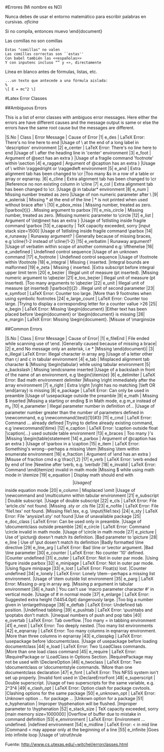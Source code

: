 #Errores (Mi nombre es NO)  
  
Nunca debes de usar el entorno matemático para escribir palabras en cursivas. $oficina$  
  
Si no compila, entonces muevo \end{document}  
  
Las comillas no son comillas  
```
Estas "comillas" no valen
Las comillas correctas son ``estas''
Con babel también las <<españolas>>
Y con inputenc incluso “” y «», directamente
```
  
Línea en blanco antes de fórmulas, listas, etc.  
```
...un texto que antecede a una fórmula aislada:
%
\[ E = mc^2 \]
```  

#Latex Error Classes

##Ambiguous Errors

This is a list of error classes with ambiguos error messages. Here either the errors are have different causes and the message output is same or else the errors have the same root cause but the messages are different.
   
|S.No | 	Class 	| Error Message 	| Cause of Error
|1| 	e_des 	|  LaTeX Error: There's no line here to end 	|Usage of \\ at the end of a long label in 'description' environment
|2| 	e_center 	|  LaTeX Error: There's no line here to end 	|Usage  of \\ after the heading line in 'center' environment
|3| 	e_foot 	 |  Argument of \@sect has an extra } 	|Usage  of a fragile command 'footnote' within \section
|4| 	e_ragged 	 |  Argument of \@caption has an extra } 	|Usage    of \\ within \raggedright or \raggedleft environment
|5| 	e_and 	 |  Extra alignment tab has been changed to \cr 	|Too  many &s in a row of a table or array or eqnarray.
|6| 	e_cline 	 |  Extra alignment tab has been changed to \cr 	|Reference  no non existing column in \cline
|7| 	e_col 	 |  Extra alignment tab has been changed to \cr. 	|Usage  @ in tabular* environment
|8| 	e_num 	 |  Missing number treated as zero 	|Usage  of non numeric parameter after \\
|9| 	e_asterisk |	Missing * at the end of the line |	* is not printed when used without brace after \\
|10| 	e_pbox_miss 	 |  Missing number, treated as zero. 	|\parbox[t]{} ..Missing argument to parbox
|11| 	e_mis_circle 	 |  Missing number, treated as zero. 	|Missing  numeric parameter to \circle
|12| 	e_list 	 |  Argument of \lst@next has an extra } 	|Usage  of 1stlisting inside fragile command \parbox
|13| 	e_capacity 	 |  TeX capacity exceeded, sorry [input stack size=1500] 	|Usage  of 1stlisting inside fragile command \parbox
|14| 	e_runaway |	Runaway argument? |	Generally because of missing braces, e.g \cline{1-2 instead of \cline{1-2}
|15| 	e_verbatim |	Runaway argument? 	|Usage  of verbatim within scope of another command e.g: \ifthenelse
|16| 	e_undefined 	|  Undefined control sequence 	|Usage  of an unknown command
|17| 	e_footnote 	|  Undefined control sequence 	|Usage  of \footnote within \footnote
|18| 	e_integral 	 |  Missing { inserted. 	|Integral bounds are malformed
|19| 	e_zeta 	 |  Missing { inserted. 	|Extra subscript before integral upper limit term
|20| 	e_bezier 	 |  Illegal unit of measure (pt inserted). 	|Missing  numeric argument to \qbezier
|21| 	e_too_bezier 	 |  Illegal unit of measure (pt inserted). 	|Too  many arguments to \qbezier
|22| 	e_unit 	 |  Illegal unit of measure (pt inserted) 	|\parbox[t]{2} ..Illegal unit of second parameter
|23| 	e_symfoot 	 |  LaTeX Error: Counter too large. 	|More than 9 footnotes when using symbolic footnotes
|24| 	e_large_count 	 |  LaTeX Error: Counter too large. 	|Trying to display a corresponding letter for a counter vallue >26
|25| 	e_begin 	|  LaTeX Error: Missing \begin{document} 	|Either text has been placed before \begin{document} or \begin{document} is missing
|26| 	e_margin 	 |  LaTeX Error: Missing \begin{document}. 	|Misuse of \marginsize

  
##Common Errors  
  

|S.No 	| Class 	| Error Message 	| Cause of Error|
|1| 	e_fileEnd 	|  File ended while scanning use of \end. 	|Generally caused because of missing a brace|
|2| 	e_end 	No message only an asterisk, i.e * 	|Missing  \end{document}|
|3| 	e_illegal 	LaTeX Error: Illegal character in array arg 	|Usage  of a letter other than r,l and c in tabular environment
|4| 	e_tab 	|  Misplaced alignment tab character & 	|Missing  \begin{tabular} while using tabular environment
|5| 	e_backslash 	|  Missing \endcsname inserted 	|Usage  of a backslash in front of the name of an environment, e.g \begin{\itemize}
|6| 	e_delimiter 	|  LaTeX Error: Bad math environment delimiter 	|Missing  \right immediately after the array environment
|7| 	e_right 	|  Extra \right 	|\right has no matching |\left OR \end{array} is missing
|8| 	e_package 	|  LaTeX Error: Can only be used in preamble 	|Usage  of \usepackage outside the preamble
|9| 	e_math 	|  Missing $ inserted 	|Missing  a starting or ending $ in Math mode, e.g m_e instead of $m_e$
|10| 	e_parameter 	|  Illegal parameter number in definition of... 	|Usage  of parameter number greater than the number of parameters defined in \newcommand, e.g \newcommand{\test}[1]{#3}
|11| 	e_cmd 	|  LaTeX Error: Command ... already defined 	|Trying to define already existing command, e.g \newcommand{\time}
|12| 	e_caption 	 |  LaTeX Error: \caption outside float 	|\caption{...} used outside table environment
|13| 	e_braces 	 |  Too many }'s 	|Missing  \begin{table}statement
|14| 	e_parbox 	 |  Argument of \@caption has an extra } 	|Usage  of \parbox in a \caption
|15| 	e_item 	 |  LaTeX Error: Something's wrong--perhaps a missing \item 	|Missing  \item within enumerate environment
|16| 	e_fraction 	 |  Argument of \end has an extra } 	|Misuse of fraction cmd e.g \frac{1,2}
|17| 	e_verb 	 |  LaTeX Error: \verb ended by end of line 	|Newline after \verb, e.g. \verb*dir*
|18| 	e_invalid 	 |  LaTeX Error: Command \end{itemize} invalid in math mode 	|Missing  $ while using math mode in \itemize
|19| 	e_equation 	 |  Display math should end with $$ 	|Usage  of $$ inside equation mode
|20| 	e_column 	 |  Misplaced \omit 	|Usage  of \newcommand and \multicolumn within tabular environment
|21| 	e_subscript 	 |  Double subscript. 	|Usage  of double subscript
|22| 	e_cls 	 |  LaTeX Error: File 'artcle.cls' not found. 	|Missing  .sty or .cls file
|23| 	e_nofile 	 |  LaTeX Error: File 'file1.tex' not found. 	|Missing  file1.tex, e.g. \input{file1.tex}
|24| 	e_sty 	 |  LaTeX Error: File 'anysize1.sty' not found 	|Use of unavailable package
|25| 	e_doc_class 	 |  LaTeX Error: Can be used only in preamble. 	|Usage  of \documentclass outside preamble
|26| 	e_circle 	 |  LaTeX Error: Command \circle invalid in math mode. 	|Usage  of \circle in math mode
|27| 	e_picture 	 |  Use of \pictur@ doesn't match its definition. 	|Bad parameter to \picture
|28| 	e_line 	 |  Use of \put dosen't match its definition 	|Badly formatted \line directive
|29| 	e_line_arg 	 |  LaTeX Error: Bad \line or \vector argument. 	|Bad \line parameter
|30| 	e_counter 	 |  LaTeX Error: No counter '10' defined. 	|Counter undefined
|31| 	e_outer 	 |  LaTeX Error: Not in outer par mode. 	|Using figure inside parbox
|32| 	e_minipage 	 |  LaTeX Error: Not in outer par mode. 	|Using figure minipage
|33| 	e_lost 	 |  LaTeX Error: Float(s) lost. 	|Counter undefined
|34| 	e_lonely 	 |  LaTeX Error: Lonely \item--perhaps a missing list environment. 	|Usage  of \item outside list environment
|35| 	e_parg 	 |  LaTeX Error: Missing p-arg in array arg. 	|Missing  p argument in tabular environment
|36| 	e_hash 	 |  You can't use 'macro parameter character #' in vertical mode. 	|Usage  of # in normal mode
|37| 	e_enlarge 	 |  LaTeX Error: Suggested extra height (14454.0pt) dangerously large. 	|Too  big a number given in \enlargethispage
|38| 	e_deftab 	 |  LaTeX Error: Undefined tab position. 	|Undefined tabbing
|39| 	e_pushtab 	 |  LaTeX Error: \pushtabs and \poptabs don't match. 	|Unequal numbers of push and pop tabs
|40| 	e_overtab 	 |  LaTeX Error: Tab overflow. 	|Too  many \= in tabbing environment
|41| 	e_nest 	 |  LaTeX Error: Too deeply nested. 	|Too  many list environments
|42| 	e_eqnarray 	 |  LaTeX Error: Too many columns in eqnarray environment. 	|More than three columns in eqnarray
|43| 	e_classpkg 	 |  LaTeX Error: \usepackage before \documentclass. 	|Usage  of usepackage before loading documentclass
|44| 	e_load 	 |  LaTeX Error: Two \LoadClass commands. 	|More than one load class command
|45| 	e_require 	 |  LaTeX Error: \RequirePackage or \LoadClass in Options Section. 	|RequirePackage may not be used with \DeclareOption
|46| 	e_twoclass 	 |  LaTeX Error: Two \documentclass or \documentstyle commands. 	1More than one documentclass declaration
|47| 	e_font 	 |  LaTeX Error: This NFSS system isn't set up properly. 	|Invalid font used in \DeclareErrorFont
|48| 	e_superscript 	 |  Double superscript. 	|Usage  of two superscripts for the same variable, e.g. 2^3^4
|49| 	e_clash_opt 	 |  LaTeX Error: Option clash for package csvtools. 	|Clashing options for the same package
|50| 	e_unknown_opt 	 |  LaTeX Error: Unknown option ... for package ... 	|Unkown option for a package
|51| 	e_hyphenation 	 |  Improper \hyphenation will be flushed. 	|Improper parameter to \hyphenation
|52| 	e_stack_size 	 |  TeX capacity exceeded, sorry [main memory size=1000000] 	|Overflow of buffer due to mistake in command definition
|53| 	e_environment 	 |  LaTeX Error: Environment ... undefined. 	|ndefined environment
|54| 	e_midline 	 |  LaTeX Error: \< in mid line 	|Command \< may appear only at the beginning of a line
|55| 	e_infinite 	|Goes into infinite loop 	|Usage  of \\strut\hrule


Fuente: http://www.cs.utexas.edu/~witchel/errorclasses.html
  
